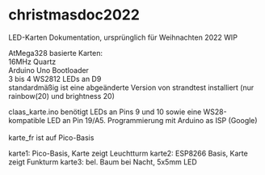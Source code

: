 # christmasdoc2022

LED-Karten Dokumentation, ursprünglich für Weihnachten 2022 WIP

AtMega328 basierte Karten:\
16MHz Quartz\
Arduino Uno Bootloader\
3 bis 4 WS2812 LEDs an D9\
standardmäßig ist eine abgeänderte Version von strandtest installiert (nur rainbow(20) und brightness 20)

claas_karte.ino benötigt LEDs an Pins 9 und 10 sowie eine WS28-kompatible LED an Pin 19/A5. Programmierung mit Arduino as ISP (Google)
\
\
karte_fr ist auf Pico-Basis

karte1: Pico-Basis, Karte zeigt Leuchtturm
karte2: ESP8266 Basis, Karte zeigt Funkturm
karte3: bel. Baum bei Nacht, 5x5mm LED

